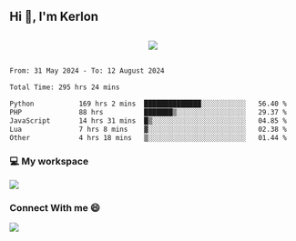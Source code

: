 ## Hi 👋, I'm Kerlon

<p align="center" style="margin: 30px;">
 
 <img src="https://skillicons.dev/icons?i=html,css,bootstrap,js,nodejs,jquery,python,flask,php,mysql,lua,sqlite,firebase">


</p>
<!--START_SECTION:waka-->

```txt
From: 31 May 2024 - To: 12 August 2024

Total Time: 295 hrs 24 mins

Python           169 hrs 2 mins  ██████████████░░░░░░░░░░░   56.40 %
PHP              88 hrs          ███████▒░░░░░░░░░░░░░░░░░   29.37 %
JavaScript       14 hrs 31 mins  █▒░░░░░░░░░░░░░░░░░░░░░░░   04.85 %
Lua              7 hrs 8 mins    ▓░░░░░░░░░░░░░░░░░░░░░░░░   02.38 %
Other            4 hrs 18 mins   ▒░░░░░░░░░░░░░░░░░░░░░░░░   01.44 %
```

<!--END_SECTION:waka-->


<p align="center">
 <h3>💻 My workspace</h3>
    <img src="https://skillicons.dev/icons?i=mint" />
</p>

<p align="center">
 <h3>Connect With me 😄</h3> 
    <a href="https://www.linkedin.com/in/kerlon-fernandes"><img src="https://skillicons.dev/icons?i=linkedin" />
  </a>
</p>



